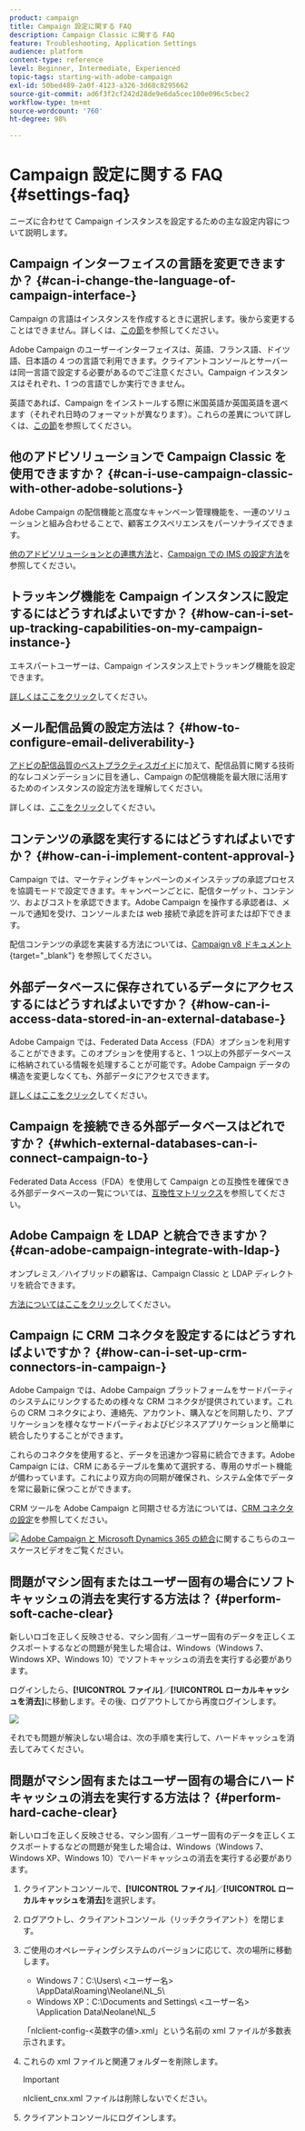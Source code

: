 ```yaml
---
product: campaign
title: Campaign 設定に関する FAQ
description: Campaign Classic に関する FAQ
feature: Troubleshooting, Application Settings
audience: platform
content-type: reference
level: Beginner, Intermediate, Experienced
topic-tags: starting-with-adobe-campaign
exl-id: 50bed489-2a0f-4123-a326-3d68c8295662
source-git-commit: ad6f3f2cf242d28de9e6da5cec100e096c5cbec2
workflow-type: tm+mt
source-wordcount: '760'
ht-degree: 98%

---
```


# Campaign 設定に関する FAQ {#settings-faq}



ニーズに合わせて Campaign インスタンスを設定するための主な設定内容について説明します。

## Campaign インターフェイスの言語を変更できますか？  {#can-i-change-the-language-of-campaign-interface-}

Campaign の言語はインスタンスを作成するときに選択します。後から変更することはできません。詳しくは、[この節](../../installation/using/creating-an-instance-and-logging-on.md)を参照してください。

Adobe Campaign のユーザーインターフェイスは、英語、フランス語、ドイツ語、日本語の 4 つの言語で利用できます。クライアントコンソールとサーバーは同一言語で設定する必要があるのでご注意ください。Campaign インスタンスはそれぞれ、1 つの言語でしか実行できません。

英語であれば、Campaign をインストールする際に米国英語か英国英語を選べます（それぞれ日時のフォーマットが異なります）。これらの差異について詳しくは、[この節](../../platform/using/adobe-campaign-workspace.md#date-and-time)を参照してください。

## 他のアドビソリューションで Campaign Classic を使用できますか？  {#can-i-use-campaign-classic-with-other-adobe-solutions-}

Adobe Campaign の配信機能と高度なキャンペーン管理機能を、一連のソリューションと組み合わせることで、顧客エクスペリエンスをパーソナライズできます。

[他のアドビソリューションとの連携方法](../../integrations/using/about-campaign-integrations.md)と、[Campaign での IMS の設定方法](../../integrations/using/about-adobe-id.md)を参照してください。

## トラッキング機能を Campaign インスタンスに設定するにはどうすればよいですか？  {#how-can-i-set-up-tracking-capabilities-on-my-campaign-instance-}

エキスパートユーザーは、Campaign インスタンス上でトラッキング機能を設定できます。

[詳しくはここをクリック](../../installation/using/deploying-an-instance.md#tracking-configuration)してください。

## メール配信品質の設定方法は？  {#how-to-configure-email-deliverability-}

[アドビの配信品質のベストプラクティスガイド](https://experienceleague.adobe.com/docs/deliverability-learn/deliverability-best-practice-guide/introduction.html?lang=ja)に加えて、配信品質に関する技術的なレコメンデーションに目を通し、Campaign の配信機能を最大限に活用するためのインスタンスの設定方法を理解してください。

詳しくは、[ここをクリック](../../delivery/using/about-deliverability.md)してください。

## コンテンツの承認を実行するにはどうすればよいですか？ {#how-can-i-implement-content-approval-}

Campaign では、マーケティングキャンペーンのメインステップの承認プロセスを協調モードで設定できます。キャンペーンごとに、配信ターゲット、コンテンツ、およびコストを承認できます。Adobe Campaign を操作する承認者は、メールで通知を受け、コンソールまたは web 接続で承認を許可または却下できます。

配信コンテンツの承認を実装する方法については、[Campaign v8 ドキュメント ](https://experienceleague.adobe.com/docs/campaign/automation/campaign-orchestration/marketing-campaign-approval.html#review-and-approve-deliveries){target="_blank"} を参照してください。

## 外部データベースに保存されているデータにアクセスするにはどうすればよいですか？ {#how-can-i-access-data-stored-in-an-external-database-}

Adobe Campaign では、Federated Data Access（FDA）オプションを利用することができます。このオプションを使用すると、1 つ以上の外部データベースに格納されている情報を処理することが可能です。Adobe Campaign データの構造を変更しなくても、外部データにアクセスできます。

[詳しくはここをクリック](../../installation/using/connecting-to-database.md)してください。

## Campaign を接続できる外部データベースはどれですか？  {#which-external-databases-can-i-connect-campaign-to-}

Federated Data Access（FDA）を使用して Campaign との互換性を確保できる外部データベースの一覧については、[互換性マトリックス](../../rn/using/compatibility-matrix.md)を参照してください。

## Adobe Campaign を LDAP と統合できますか？  {#can-adobe-campaign-integrate-with-ldap-}

オンプレミス／ハイブリッドの顧客は、Campaign Classic と LDAP ディレクトリを統合できます。

[方法についてはここをクリック](../../installation/using/connecting-through-ldap.md)してください。

## Campaign に CRM コネクタを設定するにはどうすればよいですか？ {#how-can-i-set-up-crm-connectors-in-campaign-}

Adobe Campaign では、Adobe Campaign プラットフォームをサードパーティのシステムにリンクするための様々な CRM コネクタが提供されています。これらの CRM コネクタにより、連絡先、アカウント、購入などを同期したり、アプリケーションを様々なサードパーティおよびビジネスアプリケーションと簡単に統合したりすることができます。

これらのコネクタを使用すると、データを迅速かつ容易に統合できます。Adobe Campaign には、CRM にあるテーブルを集めて選択する、専用のサポート機能が備わっています。これにより双方向の同期が確保され、システム全体でデータを常に最新に保つことができます。

CRM ツールを Adobe Campaign と同期させる方法については、[CRM コネクタの設定](../../platform/using/crm-connectors.md)を参照してください。

![](assets/do-not-localize/how-to-video.png) [Adobe Campaign と Microsoft Dynamics 365 の統合](https://experienceleague.adobe.com/docs/campaign-classic-learn/tutorials/integrating/dynamics365-integration.html?lang=ja)に関するこちらのユースケースビデオをご覧ください。

## 問題がマシン固有またはユーザー固有の場合にソフトキャッシュの消去を実行する方法は？ {#perform-soft-cache-clear}

新しいロゴを正しく反映させる、マシン固有／ユーザー固有のデータを正しくエクスポートするなどの問題が発生した場合は、Windows（Windows 7、Windows XP、Windows 10）でソフトキャッシュの消去を実行する必要があります。

ログインしたら、**[!UICONTROL ファイル]**／**[!UICONTROL ローカルキャッシュを消去]**&#x200B;に移動します。その後、ログアウトしてから再度ログインします。

![](assets/faq_soft_cache.png)

それでも問題が解決しない場合は、次の手順を実行して、ハードキャッシュを消去してみてください。

## 問題がマシン固有またはユーザー固有の場合にハードキャッシュの消去を実行する方法は？ {#perform-hard-cache-clear}

新しいロゴを正しく反映させる、マシン固有／ユーザー固有のデータを正しくエクスポートするなどの問題が発生した場合は、Windows（Windows 7、Windows XP、Windows 10）でハードキャッシュの消去を実行する必要があります。

1. クライアントコンソールで、**[!UICONTROL ファイル]**／**[!UICONTROL ローカルキャッシュを消去]**&#x200B;を選択します。

1. ログアウトし、クライアントコンソール（リッチクライアント）を閉じます。

1. ご使用のオペレーティングシステムのバージョンに応じて、次の場所に移動します。

   * Windows 7：C:\Users\ &lt;ユーザー名> \AppData\Roaming\Neolane\NL_5\
   * Windows XP：C:\Documents and Settings\ &lt;ユーザー名> \Application Data\Neolane\NL_5

   「nlclient-config-&lt;英数字の値>.xml」という名前の xml ファイルが多数表示されます。

1. これらの xml ファイルと関連フォルダーを削除します。

   >[!IMPORTANT]
   >
   >nlclient_cnx.xml ファイルは削除しないでください。

1. クライアントコンソールにログインします。
